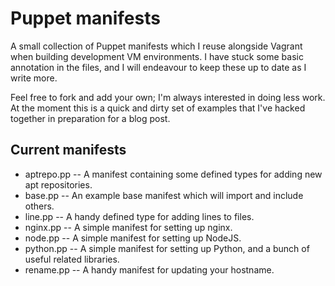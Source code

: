 Puppet manifests
================

A small collection of Puppet manifests which I reuse alongside Vagrant when building development VM environments. I have stuck some basic annotation in the files, and I will endeavour to keep these up to date as I write more.

Feel free to fork and add your own; I'm always interested in doing less work. At the moment this is a quick and dirty set of examples that I've hacked together in preparation for a blog post.

Current manifests
-----------------

* aptrepo.pp -- A manifest containing some defined types for adding new apt repositories.
* base.pp -- An example base manifest which will import and include others.
* line.pp -- A handy defined type for adding lines to files.
* nginx.pp -- A simple manifest for setting up nginx.
* node.pp -- A simple manifest for setting up NodeJS.
* python.pp -- A simple manifest for setting up Python, and a bunch of useful related libraries.
* rename.pp -- A handy manifest for updating your hostname.
